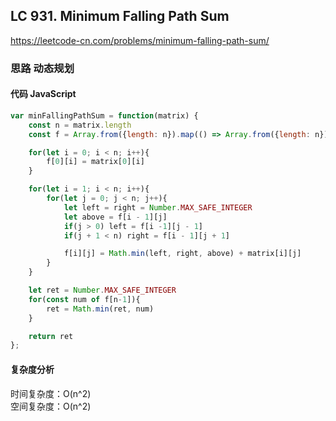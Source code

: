 ## LC 931. Minimum Falling Path Sum
https://leetcode-cn.com/problems/minimum-falling-path-sum/

### 思路 动态规划

#### 代码 JavaScript

```JavaScript
var minFallingPathSum = function(matrix) {
    const n = matrix.length
    const f = Array.from({length: n}).map(() => Array.from({length: n}))

    for(let i = 0; i < n; i++){
        f[0][i] = matrix[0][i]
    }

    for(let i = 1; i < n; i++){
        for(let j = 0; j < n; j++){
            let left = right = Number.MAX_SAFE_INTEGER
            let above = f[i - 1][j]
            if(j > 0) left = f[i -1][j - 1]
            if(j + 1 < n) right = f[i - 1][j + 1]

            f[i][j] = Math.min(left, right, above) + matrix[i][j]
        }
    }

    let ret = Number.MAX_SAFE_INTEGER
    for(const num of f[n-1]){
        ret = Math.min(ret, num)
    }

    return ret
};

```

#### 复杂度分析
时间复杂度：O(n^2) </br>
空间复杂度：O(n^2)